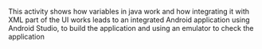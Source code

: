 This activity shows how variables in java work and how integrating it with XML part of the UI works leads to an integrated Android application using Android Studio, to build the application and using an emulator to check the application
